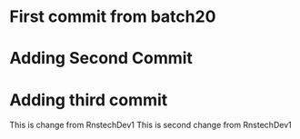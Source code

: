 # First commit from batch20
# Adding Second Commit
# Adding third commit
This is change from RnstechDev1
This is second change from RnstechDev1
